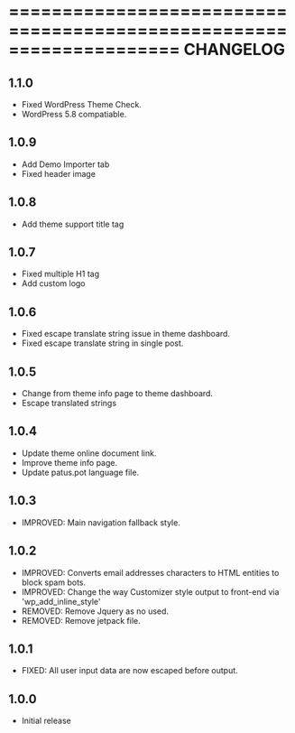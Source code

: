 ====================================================================
CHANGELOG
====================================================================
## 1.1.0
* Fixed WordPress Theme Check.
* WordPress 5.8 compatiable.

## 1.0.9
* Add Demo Importer tab
* Fixed header image

## 1.0.8
* Add theme support title tag

## 1.0.7
* Fixed multiple H1 tag
* Add custom logo

## 1.0.6
* Fixed escape translate string issue in theme dashboard.
* Fixed escape translate string in single post.

## 1.0.5
* Change from theme info page to theme dashboard.
* Escape translated strings


## 1.0.4
* Update theme online document link.
* Improve theme info page.
* Update patus.pot language file.


## 1.0.3
* IMPROVED: Main navigation fallback style.

## 1.0.2
* IMPROVED: Converts email addresses characters to HTML entities to block spam bots.
* IMPROVED: Change the way Customizer style output to front-end via 'wp_add_inline_style'
* REMOVED: Remove Jquery as no used.
* REMOVED: Remove jetpack file.

## 1.0.1
* FIXED: All user input data are now escaped before output.

## 1.0.0
* Initial release
